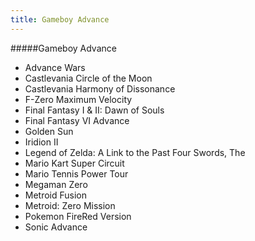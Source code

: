 ```yaml
---
title: Gameboy Advance
---
```


#####Gameboy Advance

- Advance Wars
- Castlevania Circle of the Moon
- Castlevania Harmony of Dissonance
- F-Zero Maximum Velocity
- Final Fantasy I & II: Dawn of Souls
- Final Fantasy VI Advance
- Golden Sun
- Iridion II
- Legend of Zelda: A Link to the Past Four Swords, The
- Mario Kart Super Circuit
- Mario Tennis Power Tour
- Megaman Zero
- Metroid Fusion
- Metroid: Zero Mission
- Pokemon FireRed Version
- Sonic Advance
